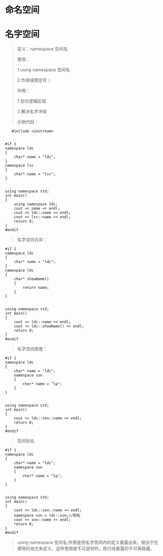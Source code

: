 # 命名空间

# 名字空间

>定义：namespace 空间名
>
>使用：
>
>1.using namespace 空间名
>
>2.作用域限定符 ::
>
>作用：
>
>1.划分逻辑区域
>
>2.解决名字冲突
>
>示例代码：

       #include <iostream>
    
    
    #if 1
    namespace ldc
    {
    	char* name = "ldc";
    }
    namespace lsc
    {
    	char* name = "lsc";
    }
    
    
    using namespace std;
    int main()
    {
    	using namespace ldc;
    	cout << name << endl;
    	cout << ldc::name << endl;
    	cout << lsc::name << endl;
    	return 0;
    }
    #endif

>名字空间合并：

    #if 1
    namespace ldc
    {
    	char* name = "ldc";
    }
    namespace ldc
    {
    	char* showName()
    	{
    		return name;
    	}
    }
    
    
    using namespace std;
    int main()
    {
    	cout << ldc::name << endl;
    	cout << ldc::showName() << endl;
    	return 0;
    }
    #endif
>名字空间嵌套：

    #if 1
    namespace ldc
    {
    	char* name = "ldc";
    	namespace son
    	{
    		char* name = "lp";
    	}
    }
    
    
    using namespace std;
    int main()
    {
    	cout << ldc::son::name << endl;
    	return 0;
    }
    #endif
>空间别名

    #if 1
    namespace ldc
    {
    	char* name = "ldc";
    	namespace son
    	{
    		char* name = "lp";
    	}
    }
    
    
    using namespace std;
    int main()
    {
    	cout << ldc::son::name << endl;
    	namespace son = ldc::son;//别名
    	cout << son::name << endl;
    	return 0;
    }
    #endif
>using namespace 空间名;作用是把名字空间内的定义暴露出来，相当于在使用的地方来定义，这样使用是不可逆转的，即已经暴露的不可再隐藏。

